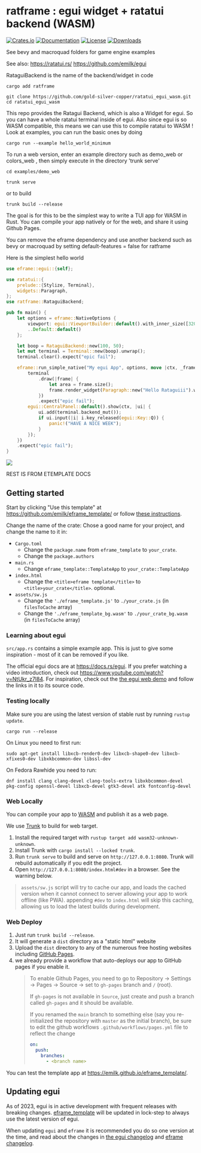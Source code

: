 # ratframe : egui widget + ratatui backend (WASM)

[![Crates.io](https://img.shields.io/crates/v/ratframe.svg)](https://crates.io/crates/ratframe)
[![Documentation](https://docs.rs/ratframe/badge.svg)](https://docs.rs/ratframe/latest/ratframe/)
[![License](https://img.shields.io/badge/license-MIT-blue.svg)](https://github.com/bevyengine/bevy/blob/master/LICENSE)
[![Downloads](https://img.shields.io/crates/d/ratframe.svg)](https://crates.io/crates/ratframe)


See bevy and macroquad folders for game engine examples

See also:
https://ratatui.rs/
https://github.com/emilk/egui


RataguiBackend is the name of the backend/widget in code

`cargo add ratframe`

`git clone https://github.com/gold-silver-copper/ratatui_egui_wasm.git`
`cd ratatui_egui_wasm`

This repo provides the Ratagui Backend, which is also a Widget for egui. So you can have a whole ratatui terminal inside of egui. Also since egui is so WASM compatible, this means we can use this to compile ratatui to WASM !
Look at examples, you can run the basic ones by doing

`cargo run --example hello_world_minimum`

To run a web version, enter an example directory such as demo_web or colors_web , then simply execute in the directory 'trunk serve'

`cd examples/demo_web`

`trunk serve`

or to build

`trunk build --release`

The goal is for this to be the simplest way to write a TUI app for WASM in Rust. You can compile your app natively or for the web, and share it using Github Pages.

You can remove the eframe dependency and use another backend such as bevy or macroquad by setting default-features = false for ratframe

Here is the simplest hello world

```rust
use eframe::egui::{self};

use ratatui::{
    prelude::{Stylize, Terminal},
    widgets::Paragraph,
};
use ratframe::RataguiBackend;

pub fn main() {
    let options = eframe::NativeOptions {
        viewport: egui::ViewportBuilder::default().with_inner_size([320.0, 240.0]),
        ..Default::default()
    };

    let boop = RataguiBackend::new(100, 50);
    let mut terminal = Terminal::new(boop).unwrap();
    terminal.clear().expect("epic fail");

    eframe::run_simple_native("My egui App", options, move |ctx, _frame| {
        terminal
            .draw(|frame| {
                let area = frame.size();
                frame.render_widget(Paragraph::new("Hello Rataguiii").white().on_blue(), area);
            })
            .expect("epic fail");
        egui::CentralPanel::default().show(ctx, |ui| {
            ui.add(terminal.backend_mut());
            if ui.input(|i| i.key_released(egui::Key::Q)) {
                panic!("HAVE A NICE WEEK");
            }
        });
    })
    .expect("epic fail");
}
```
![](https://github.com/gold-silver-copper/ratatui_egui_wasm/blob/main/tyorhun.gif)

REST IS FROM ETEMPLATE DOCS

## Getting started

Start by clicking "Use this template" at https://github.com/emilk/eframe_template/ or follow [these instructions](https://docs.github.com/en/free-pro-team@latest/github/creating-cloning-and-archiving-repositories/creating-a-repository-from-a-template).

Change the name of the crate: Chose a good name for your project, and change the name to it in:

- `Cargo.toml`
  - Change the `package.name` from `eframe_template` to `your_crate`.
  - Change the `package.authors`
- `main.rs`
  - Change `eframe_template::TemplateApp` to `your_crate::TemplateApp`
- `index.html`
  - Change the `<title>eframe template</title>` to `<title>your_crate</title>`. optional.
- `assets/sw.js`
  - Change the `'./eframe_template.js'` to `./your_crate.js` (in `filesToCache` array)
  - Change the `'./eframe_template_bg.wasm'` to `./your_crate_bg.wasm` (in `filesToCache` array)

### Learning about egui

`src/app.rs` contains a simple example app. This is just to give some inspiration - most of it can be removed if you like.

The official egui docs are at <https://docs.rs/egui>. If you prefer watching a video introduction, check out <https://www.youtube.com/watch?v=NtUkr_z7l84>. For inspiration, check out the [the egui web demo](https://emilk.github.io/egui/index.html) and follow the links in it to its source code.

### Testing locally

Make sure you are using the latest version of stable rust by running `rustup update`.

`cargo run --release`

On Linux you need to first run:

`sudo apt-get install libxcb-render0-dev libxcb-shape0-dev libxcb-xfixes0-dev libxkbcommon-dev libssl-dev`

On Fedora Rawhide you need to run:

`dnf install clang clang-devel clang-tools-extra libxkbcommon-devel pkg-config openssl-devel libxcb-devel gtk3-devel atk fontconfig-devel`

### Web Locally

You can compile your app to [WASM](https://en.wikipedia.org/wiki/WebAssembly) and publish it as a web page.

We use [Trunk](https://trunkrs.dev/) to build for web target.

1. Install the required target with `rustup target add wasm32-unknown-unknown`.
2. Install Trunk with `cargo install --locked trunk`.
3. Run `trunk serve` to build and serve on `http://127.0.0.1:8080`. Trunk will rebuild automatically if you edit the project.
4. Open `http://127.0.0.1:8080/index.html#dev` in a browser. See the warning below.

> `assets/sw.js` script will try to cache our app, and loads the cached version when it cannot connect to server allowing your app to work offline (like PWA).
> appending `#dev` to `index.html` will skip this caching, allowing us to load the latest builds during development.

### Web Deploy

1. Just run `trunk build --release`.
2. It will generate a `dist` directory as a "static html" website
3. Upload the `dist` directory to any of the numerous free hosting websites including [GitHub Pages](https://docs.github.com/en/free-pro-team@latest/github/working-with-github-pages/configuring-a-publishing-source-for-your-github-pages-site).
4. we already provide a workflow that auto-deploys our app to GitHub pages if you enable it.
   > To enable Github Pages, you need to go to Repository -> Settings -> Pages -> Source -> set to `gh-pages` branch and `/` (root).
   >
   > If `gh-pages` is not available in `Source`, just create and push a branch called `gh-pages` and it should be available.
   >
   > If you renamed the `main` branch to something else (say you re-initialized the repository with `master` as the initial branch), be sure to edit the github workflows `.github/workflows/pages.yml` file to reflect the change
   >
   > ```yml
   > on:
   >   push:
   >     branches:
   >       - <branch name>
   > ```

You can test the template app at <https://emilk.github.io/eframe_template/>.

## Updating egui

As of 2023, egui is in active development with frequent releases with breaking changes. [eframe_template](https://github.com/emilk/eframe_template/) will be updated in lock-step to always use the latest version of egui.

When updating `egui` and `eframe` it is recommended you do so one version at the time, and read about the changes in [the egui changelog](https://github.com/emilk/egui/blob/master/CHANGELOG.md) and [eframe changelog](https://github.com/emilk/egui/blob/master/crates/eframe/CHANGELOG.md).
